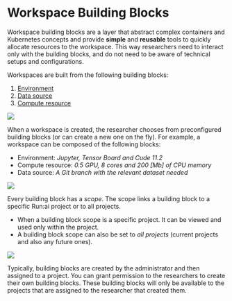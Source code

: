 

# Workspace Building Blocks


Workspace building blocks are a layer that abstract complex containers and Kubernetes concepts and provide __simple__ and __reusable__ tools to quickly allocate resources to the workspace. This way researchers need to interact only with the building blocks, and do not need to be aware of technical setups and configurations.

Workspaces are built from the following building blocks:

1. [Environment](environments.md)
2. [Data source](datasources.md)
3. [Compute resource](compute.md)



![](img/bbs.png)

When a workspace is created, the researcher chooses from preconfigured building blocks (or can create a new one on the fly). For example, a workspace can be composed of the following blocks:

* Environment: _Jupyter, Tensor Board and Cude 11.2_
* Compute resource: _0.5 GPU, 8 cores and 200 [Mb] of CPU memory_
* Data source: _A Git branch with the relevant dataset needed_


![](img/workspace-form.png)


Every building block has a _scope_. The scope links a building block to a specific Run:ai project or to all projects.   

* When a building block scope is a specific project. It can be viewed and used only within the project.
* A building block scope can also be set to _all projects_ (current projects and also any future ones).


![](img/prj.png)


Typically, building blocks are created by the administrator and then assigned to a project. You can grant permission to the researchers to create their own building blocks. These building blocks will only be available to the projects that are assigned to the researcher that created them.